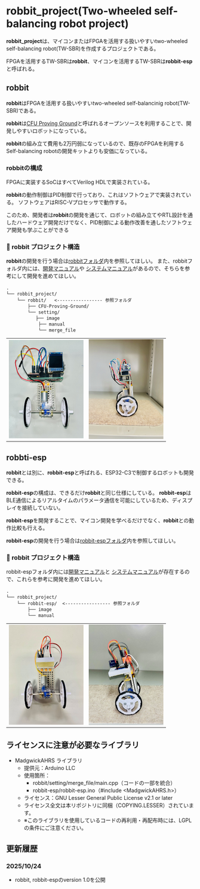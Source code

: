 # robbit_project(Two-wheeled self-balancing robot project)

**robbit_project**は、マイコンまたはFPGAを活用する扱いやすいtwo-wheeled self-balancing robot(TW-SBR)を作成するプロジェクトである。

FPGAを活用するTW-SBRは**robbit**、マイコンを活用するTW-SBRは**robbit-esp**と呼ばれる。

## robbit

**robbit**はFPGAを活用する扱いやすいtwo-wheeled self-balancinig robot(TW-SBR)である。

**robbit**は[CFU Proving Ground](https://github.com/archlab-sciencetokyo/CFU-Proving-Ground)と呼ばれるオープンソースを利用することで、開発しやすいロボットになっている。

**robbit**の組み立て費用も2万円弱になっているので、既存のFPGAを利用するSelf-balancing robotの開発キットよりも安価になっている。

### robbitの構成

FPGAに実装するSoCはすべてVerilog HDLで実装されている。

**robbit**の動作制御はPID制御で行っており、これはソフトウェアで実装されている。
ソフトウェアはRISC-Vプロセッサで動作する。

このため、開発者は**robbit**の開発を通じて、ロボットの組み立てやRTL設計を通したハードウェア開発だけでなく、PID制御による動作改善を通したソフトウェア開発も学ぶことができる

### 📁 robbit プロジェクト構造

**robbit**の開発を行う場合は[robbitフォルダ](./robbit/)内を参照してほしい。
また、robbitフォルダ内には、[開発マニュアル](./robbit/setting/manual/robbit_manual.pdf)や
[システムマニュアル](./robbit/setting/manual/robbit_system_manual.pdf)があるので、そちらを参考にして開発を進めてほしい。

    .
    └── robbit_project/
        └── robbit/   <----------------- 参照フォルダ
            ├── CFU-Proving-Ground/
            └── setting/
               ├── image
                ├── manual
                └── merge_file

<table>
    <tr>
        <td><img src="./robbit/setting/image/bcar-structure-front.JPG" alt="画像1" width="200"></td>
        <td><img src="./robbit/setting/image/bcar-structure-side.JPG" alt="画像2" width="200"></td>
</table>

## robbti-esp

**robbit**とは別に、**robbit-esp**と呼ばれる、ESP32-C3で制御するロボットも開発できる。

**robbit-esp**の構成は、できるだけ**robbit**と同じ仕様にしている。
**robbit-esp**はBLE通信によるリアルタイムのパラメータ通信を可能にしているため、ディスプレイを接続していない。

**robbit-esp**を開発することで、マイコン開発を学べるだけでなく、**robbit**との動作比較も行える。

**robbit-esp**の開発を行う場合は[robbit-espフォルダ](./robbit-esp/)内を参照してほしい。

### 📁 robbit プロジェクト構造
robbit-espフォルダ内には[開発マニュアル](./robbit-esp/manual/robbit-esp_manual.pdf)と
[システムマニュアル](./robbit-esp/manual/robbit-esp_system_manual.pdf)が存在するので、これらを参考に開発を進めてほしい。

    .
    └── robbit_project/
        └── robbit-esp/  <----------------- 参照フォルダ
            ├── image
            └── manual

<table>
    <tr>
        <td><img src="./robbit-esp/image/esp32c3_front.jpg" alt="画像1" width="200"></td>
        <td><img src="./robbit-esp/image/esp32c3-structure-side.jpg" alt="画像2" width="200"></td>
</table>

<!-- ## 📁 プロジェクト構造

本リポジトリの構成は以下の通りである。

    .
    └── robbit_project/
        ├── robbit-esp/
        │   ├── image
        │   └── manual
        └── robbit/
            ├── CFU-Proving-Ground/
            └── setting/
               ├── image
                ├── manual
                └── merge_file

robbit-espフォルダには、robbit-espを開発するのに必要なプログラムやマニュアルが用意されている。

robbitフォルダには、robbitを開発するのに必要なプログラムやマニュアルが用意されている。

**robbit**を開発する場合はrobbitフォルダで、**robbit-esp**を開発する場合にはrobbit-espフォルダで作業を行う。
開発するロボットのフォルダにあるREADMEやマニュアルを参考にすると、開発しやすくなるだろう。 -->

## ライセンスに注意が必要なライブラリ

- MadgwickAHRS ライブラリ
    - 提供元：Arduino LLC
    - 使用箇所：
        - robbit/setting/merge_file/main.cpp（コードの一部を統合）
        - robbit-esp/robbit-esp.ino（#include <MadgwickAHRS.h>）
    - ライセンス：GNU Lesser General Public License v2.1 or later
    - ライセンス全文は本リポジトリに同梱（COPYING.LESSER）されています。
    - ※このライブラリを使用しているコードの再利用・再配布時には、LGPLの条件にご注意ください。

## 更新履歴

### 2025/10/24

- robbit, robbit-espのversion 1.0を公開
